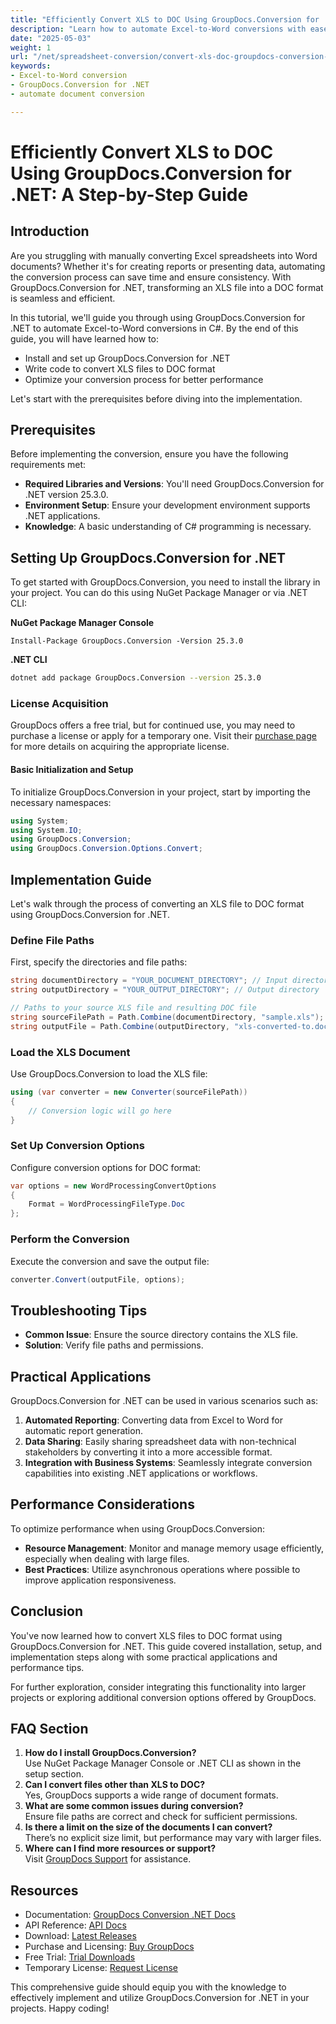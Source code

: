 ```yaml
---
title: "Efficiently Convert XLS to DOC Using GroupDocs.Conversion for .NET&#58; A Step-by-Step Guide"
description: "Learn how to automate Excel-to-Word conversions with ease using GroupDocs.Conversion for .NET. This step-by-step guide covers installation, setup, and conversion processes in C#."
date: "2025-05-03"
weight: 1
url: "/net/spreadsheet-conversion/convert-xls-doc-groupdocs-conversion-dotnet/"
keywords:
- Excel-to-Word conversion
- GroupDocs.Conversion for .NET
- automate document conversion

---
```



# Efficiently Convert XLS to DOC Using GroupDocs.Conversion for .NET: A Step-by-Step Guide

## Introduction

Are you struggling with manually converting Excel spreadsheets into Word documents? Whether it's for creating reports or presenting data, automating the conversion process can save time and ensure consistency. With GroupDocs.Conversion for .NET, transforming an XLS file into a DOC format is seamless and efficient.

In this tutorial, we'll guide you through using GroupDocs.Conversion for .NET to automate Excel-to-Word conversions in C#. By the end of this guide, you will have learned how to:
- Install and set up GroupDocs.Conversion for .NET
- Write code to convert XLS files to DOC format
- Optimize your conversion process for better performance

Let's start with the prerequisites before diving into the implementation.

## Prerequisites

Before implementing the conversion, ensure you have the following requirements met:
- **Required Libraries and Versions**: You'll need GroupDocs.Conversion for .NET version 25.3.0.
- **Environment Setup**: Ensure your development environment supports .NET applications.
- **Knowledge**: A basic understanding of C# programming is necessary.

## Setting Up GroupDocs.Conversion for .NET

To get started with GroupDocs.Conversion, you need to install the library in your project. You can do this using NuGet Package Manager or via .NET CLI:

**NuGet Package Manager Console**
```shell
Install-Package GroupDocs.Conversion -Version 25.3.0
```

**.NET CLI**
```bash
dotnet add package GroupDocs.Conversion --version 25.3.0
```

### License Acquisition

GroupDocs offers a free trial, but for continued use, you may need to purchase a license or apply for a temporary one. Visit their [purchase page](https://purchase.groupdocs.com/buy) for more details on acquiring the appropriate license.

#### Basic Initialization and Setup

To initialize GroupDocs.Conversion in your project, start by importing the necessary namespaces:

```csharp
using System;
using System.IO;
using GroupDocs.Conversion;
using GroupDocs.Conversion.Options.Convert;
```

## Implementation Guide

Let's walk through the process of converting an XLS file to DOC format using GroupDocs.Conversion for .NET.

### Define File Paths

First, specify the directories and file paths:

```csharp
string documentDirectory = "YOUR_DOCUMENT_DIRECTORY"; // Input directory
string outputDirectory = "YOUR_OUTPUT_DIRECTORY"; // Output directory

// Paths to your source XLS file and resulting DOC file
string sourceFilePath = Path.Combine(documentDirectory, "sample.xls");
string outputFile = Path.Combine(outputDirectory, "xls-converted-to.doc");
```

### Load the XLS Document

Use GroupDocs.Conversion to load the XLS file:

```csharp
using (var converter = new Converter(sourceFilePath))
{
    // Conversion logic will go here
}
```

### Set Up Conversion Options

Configure conversion options for DOC format:

```csharp
var options = new WordProcessingConvertOptions
{
    Format = WordProcessingFileType.Doc
};
```

### Perform the Conversion

Execute the conversion and save the output file:

```csharp
converter.Convert(outputFile, options);
```

## Troubleshooting Tips

- **Common Issue**: Ensure the source directory contains the XLS file.
- **Solution**: Verify file paths and permissions.

## Practical Applications

GroupDocs.Conversion for .NET can be used in various scenarios such as:
1. **Automated Reporting**: Converting data from Excel to Word for automatic report generation.
2. **Data Sharing**: Easily sharing spreadsheet data with non-technical stakeholders by converting it into a more accessible format.
3. **Integration with Business Systems**: Seamlessly integrate conversion capabilities into existing .NET applications or workflows.

## Performance Considerations

To optimize performance when using GroupDocs.Conversion:
- **Resource Management**: Monitor and manage memory usage efficiently, especially when dealing with large files.
- **Best Practices**: Utilize asynchronous operations where possible to improve application responsiveness.

## Conclusion

You've now learned how to convert XLS files to DOC format using GroupDocs.Conversion for .NET. This guide covered installation, setup, and implementation steps along with some practical applications and performance tips. 

For further exploration, consider integrating this functionality into larger projects or exploring additional conversion options offered by GroupDocs.

## FAQ Section

1. **How do I install GroupDocs.Conversion?**  
   Use NuGet Package Manager Console or .NET CLI as shown in the setup section.
2. **Can I convert files other than XLS to DOC?**  
   Yes, GroupDocs supports a wide range of document formats.
3. **What are some common issues during conversion?**  
   Ensure file paths are correct and check for sufficient permissions.
4. **Is there a limit on the size of the documents I can convert?**  
   There’s no explicit size limit, but performance may vary with larger files.
5. **Where can I find more resources or support?**  
   Visit [GroupDocs Support](https://forum.groupdocs.com/c/conversion/10) for assistance.

## Resources
- Documentation: [GroupDocs Conversion .NET Docs](https://docs.groupdocs.com/conversion/net/)
- API Reference: [API Docs](https://reference.groupdocs.com/conversion/net/)
- Download: [Latest Releases](https://releases.groupdocs.com/conversion/net/)
- Purchase and Licensing: [Buy GroupDocs](https://purchase.groupdocs.com/buy)
- Free Trial: [Trial Downloads](https://releases.groupdocs.com/conversion/net/)
- Temporary License: [Request License](https://purchase.groupdocs.com/temporary-license/)

This comprehensive guide should equip you with the knowledge to effectively implement and utilize GroupDocs.Conversion for .NET in your projects. Happy coding!

